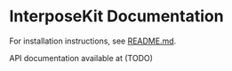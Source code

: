 # InterposeKit Documentation

For installation instructions, see [README.md](README.md).

API documentation available at (TODO)